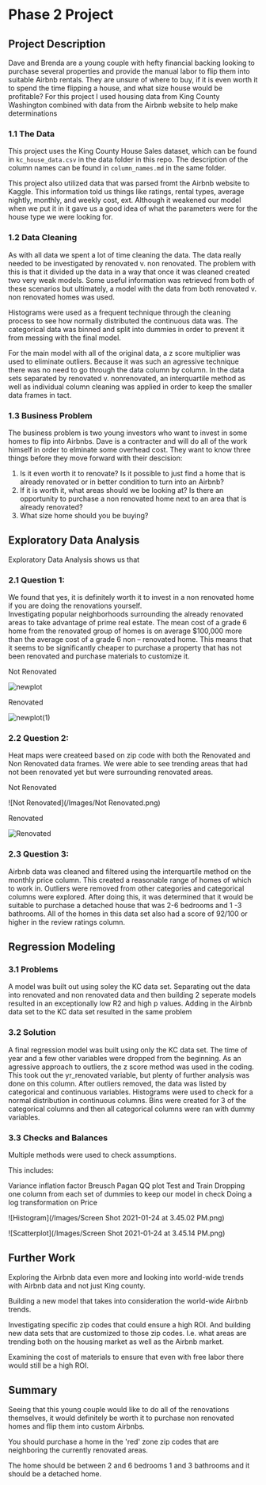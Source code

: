 # Phase 2 Project

## Project Description

Dave and Brenda are a young couple with hefty financial backing looking to purchase several properties and provide the manual labor to flip them into suitable Airbnb rentals.  They are unsure of where to buy, if it is even worth it to spend the time flipping a house, and what size house would be profitable?
For this project I used housing data from King County Washington combined with data from the Airbnb website to help make determinations 

### 1.1 The Data

This project uses the King County House Sales dataset, which can be found in  `kc_house_data.csv` in the data folder in this repo. The description of the column names can be found in `column_names.md` in the same folder. 

This project also utilized data that was parsed fromt the Airbnb website to Kaggle.  This information told us things like ratings, rental types, average nightly, monthly, and weekly cost, ext.  Although it weakened our model when we put it in it gave us a good idea of what the parameters were for the house type we were looking for.

### 1.2 Data Cleaning

As with all data we spent a lot of time cleaning the data.   The data really needed to be investigated by renovated v. non renovated.  The problem with this is that it divided up the data in a way that once it was cleaned created two very weak models.  Some useful information was retrieved from both of these scenarios but ultimately, a model with the data from both renovated v. non renovated homes was used.  

Histograms were used as a frequent technique through the cleaning process to see how normally distributed the continuous data was. The categorical data was binned and split into dummies in order to prevent it from messing with the final model.

For the main model with all of the original data, a z score multiplier was used to eliminate outliers.  Because it was such an agressive technique there was no need to go through the data column by column.  In the data sets separated by renovated v. nonrenovated, an interquartile method as well as individual column cleaning was applied in order to keep the smaller data frames in tact. 

### 1.3 Business Problem

The business problem is two young investors who want to invest in some homes to flip into Airbnbs.  Dave is a contracter and will do all of the work himself in order to elminate some overhead cost.  They want to know three things before they move forward with their descision:

1. Is it even worth it to renovate?  Is it possible to just find a home that is already renovated or in better condition to turn into an Airbnb?
2. If it is worth it, what areas should we be looking at?  Is there an opportunity to purchase a non renovated home next to an area that is already renovated?
3. What size home should you be buying?



## Exploratory Data Analysis

Exploratory Data Analysis shows us that 

### 2.1 Question 1:
We found that yes, it is definitely worth it to invest in a non renovated home if you are doing the renovations yourself.  
Investigating popular neighborhoods surrounding the already renovated areas to take advantage of prime real estate.  The mean cost of a grade 6 home from the renovated group of homes is on average $100,000 more than the average cost of a grade 6 non – renovated home.  This means that it seems to be significantly cheaper to purchase a property that has not been renovated and purchase materials to customize it.

Not Renovated

![newplot](/Images/newplot.png)

Renovated

![newplot(1)](/Images/newplot(1).png)

### 2.2 Question 2:
Heat maps were createed based on zip code with both the Renovated and Non Renovated data frames.
We were able to see trending areas that had not been renovated yet but were surrounding renovated areas.  

Not Renovated

![Not Renovated](/Images/Not Renovated.png)

Renovated

![Renovated](/Images/Renovated.png)

### 2.3 Question 3:
Airbnb data was cleaned and filtered using the interquartile method on the monthly price column.  This created a reasonable range of homes of which to work in.  Outliers were removed from other categories and categorical columns were explored.  After doing this, it was determined that it would be suitable to purchase a detached house that was 2-6 bedrooms and 1 -3 bathrooms.  All of the homes in this data set also had a score of 92/100 or higher in the review ratings column.  

## Regression Modeling

### 3.1 Problems
A model was built out using soley the KC data set.  Separating out the data into renovated and non renovated data and then building 2 seperate models resulted in an exceptionally low R2 and high p values. Adding in the Airbnb data set to the KC data set resulted in the same problem

### 3.2 Solution
A final regression model was built using only the KC data set.  The time of year and a few other variables were dropped from the beginning.  As an agressive approach to outliers, the z score method was used in the coding.  This took out the yr_renovated variable, but plenty of further analysis was done on this column.  After outliers removed, the data was listed by categorical and continuous variables.  Histograms were used to check for a normal distribution in continuous columns.  Bins were created for 3 of the categorical columns and then all categorical columns were ran with dummy variables.  

### 3.3 Checks and Balances
Multiple methods were used to check assumptions. 

This includes:

Variance inflation factor
Breusch Pagan
QQ plot
Test and Train
Dropping one column from each set of dummies to keep our model in check
Doing a log transformation on Price

![Histogram](/Images/Screen Shot 2021-01-24 at 3.45.02 PM.png)

![Scatterplot](/Images/Screen Shot 2021-01-24 at 3.45.14 PM.png)

## Further Work

Exploring the Airbnb data even more and looking into world-wide trends with Airbnb data and not just King county.

Building a new model that takes into consideration the world-wide Airbnb trends.

Investigating specific zip codes that could ensure a high ROI.  And building new data sets that are customized to those zip codes.  I.e. what areas are trending both on the housing market as well as the Airbnb market. 

Examining the cost of materials to ensure that even with free labor there would still be a high ROI.


## Summary

Seeing that this young couple would like to do all of the renovations themselves,  it would definitely be worth it to purchase non renovated homes and flip them into custom Airbnbs.

You should purchase a home in the 'red' zone zip codes that are neighboring the currently renovated areas.

The home should be between 2 and 6 bedrooms 1 and 3 bathrooms and it should be a detached home.